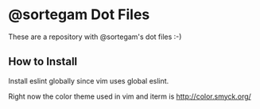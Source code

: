 @sortegam Dot Files
===================

These are a repository with  @sortegam's dot files :-)

How to Install
--------------

Install eslint globally since vim uses global eslint.

Right now the color theme used in vim and iterm is http://color.smyck.org/
